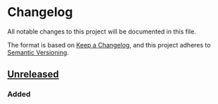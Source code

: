 # Changelog
All notable changes to this project will be documented in this file.

The format is based on [Keep a Changelog](https://keepachangelog.com/en/1.0.0/),
and this project adheres to [Semantic Versioning](https://semver.org/spec/v2.0.0.html).

## [Unreleased]
### Added

[Unreleased]: https://github.com/smoothie/manual-certbot/compare/0.1.0...HEAD
[0.1.0]: https://github.com/smoothie/manual-certbot/releases/tag/0.1.0
